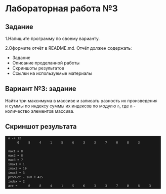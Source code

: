 # Лабораторная работа №3
## Задание 

1.Напишите программу по своему варианту.

2.Оформите отчёт в README.md. Отчёт должен содержать:
- Задание
- Описание проделанной работы
- Скриншоты результатов
- Ссылки на используемые материалы

## Вариант №3: задание

Найти три максимума в массиве и записать разность их произведения и суммы по индексу суммы их индексов по модулю `n`, где `n` - количество элементов массива.


## Скриншот результата
![Alt text](Screenshot_20231106_140218.png88888888888888.png)